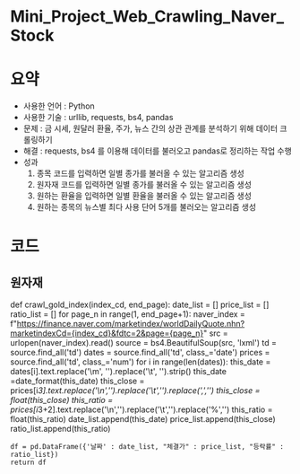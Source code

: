 # Mini_Project_Web_Crawling_Naver_Stock
# 요약
- 사용한 언어 : Python
- 사용한 기술 : urllib, requests, bs4, pandas
- 문제 : 금 시세, 원달러 환율, 주가, 뉴스 간의 상관 관계를 분석하기 위해 데이터 크롤링하기
- 해결 : requests, bs4 를 이용해 데이터를 불러오고 pandas로 정리하는 작업 수행
- 성과  
     1. 종목 코드를 입력하면 일별 종가를 불러올 수 있는 알고리즘 생성
     2. 원자재 코드를 입력하면 일별 종가를 불러올 수 있는 알고리즘 생성
     3. 원하는 환율을 입력하면 일별 환율을 불러올 수 있는 알고리즘 생성
     4. 원하는 종목의 뉴스별 최다 사용 단어 5개를 불러오는 알고리즘 생성

# 코드

## 원자재 


def crawl_gold_index(index_cd, end_page):
    date_list = []
    price_list = []
    ratio_list = []
    for page_n in range(1, end_page+1):
        naver_index = f"https://finance.naver.com/marketindex/worldDailyQuote.nhn?marketindexCd={index_cd}&fdtc=2&page={page_n}"
        src = urlopen(naver_index).read()
        source = bs4.BeautifulSoup(src, 'lxml')
        td = source.find_all('td')
        dates = source.find_all('td', class_='date')
        prices = source.find_all('td', class_='num')
        for i in range(len(dates)):
            this_date = dates[i].text.replace('\m', '').replace('\t', '').strip()
            this_date =date_format(this_date)
            this_close = prices[i*3].text.replace('\n','').replace('\t','').replace(',','')
            this_close = float(this_close)
            this_ratio = prices[i*3+2].text.replace('\n','').replace('\t','').replace('%','')
            this_ratio = float(this_ratio)
            date_list.append(this_date)
            price_list.append(this_close)
            ratio_list.append(this_ratio)
        
    df = pd.DataFrame({'날짜' : date_list, "체결가" : price_list, "등락률" : ratio_list})
    return df
